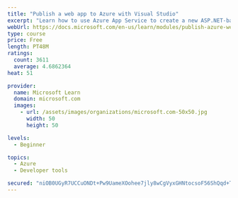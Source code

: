 ```yaml
---
title: "Publish a web app to Azure with Visual Studio"
excerpt: "Learn how to use Azure App Service to create a new ASP.NET-based web app, then publish and update directly from Visual Studio."
webUrl: https://docs.microsoft.com/en-us/learn/modules/publish-azure-web-app-with-visual-studio/
type: course
price: Free
length: PT48M
ratings:
  count: 3611
  average: 4.6862364
heat: 51

provider:
  name: Microsoft Learn
  domain: microsoft.com
  images:
    - url: /assets/images/organizations/microsoft.com-50x50.jpg
      width: 50
      height: 50

levels:
  - Beginner

topics:
  - Azure
  - Developer tools

secured: "niOB0UGyR7UCCuONDt+Pw9UameXOohee7jly8wCgVyxGHNtocsoF56ShQqd+Twl37zsFrjFlV8s0rLgmHMUQ1YFFO0k910Auq8SdT523+4dEoc8trpBFZKoCLYzNpWy+BfWuybaJYstvyxqSwKGFC2I91B/1wqe7hY87sSxAvJM/8W33XWE3lZJFnCc+8fzlntKWwWFGfshvRGwCb4eMBmrafs7u01N2vW6SmxDh3pXiDPM/anCR7hbLBg1/93xsjoFiae91xs43Ug3tgUIXB6UDT+uWYF854oChS2Qln027N5tHHI83I+8VyxerLcbD5nYCR3tKQ7OaYAAb+p8twFvWNcrY2hZOv7w9JuU4SmY6EX+q4ENz751gmCHXPF0KMb9htzzfdKHK+93j9rUyQnClUxP4nmRGtpDyslcDbNE=;7gxigZjK4652sRWXXnMGmw=="
---
```


